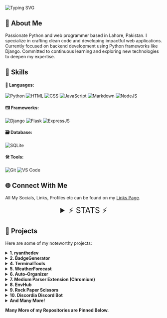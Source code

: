 ![Typing SVG](https://readme-typing-svg.demolab.com?font=Fira+Code&size=30&pause=1000&center=true&vCenter=true&random=false&width=435&lines=Hi+There%2C+I'm+Ryan!)

## 👤 About Me

Passionate Python and web programmer based in Lahore, Pakistan. I specialize in crafting clean code and developing impactful web applications. Currently focused on backend development using Python frameworks like Django. Committed to continuous learning and exploring new technologies to deepen my expertise.

## 💼 Skills

#### 💬 Languages:

![Python](https://img.shields.io/badge/python-3670A0?style=for-the-badge&logo=python&logoColor=ffdd54)
![HTML](https://img.shields.io/badge/html5-%23E34F26.svg?style=for-the-badge&logo=html5&logoColor=white)
![CSS](https://img.shields.io/badge/css3-%231572B6.svg?style=for-the-badge&logo=css3&logoColor=white)
![JavaScript](https://img.shields.io/badge/javascript-%23323330.svg?style=for-the-badge&logo=javascript&logoColor=%23F7DF1E)
![Markdown](https://img.shields.io/badge/markdown-%23000000.svg?style=for-the-badge&logo=markdown&logoColor=white)
![NodeJS](https://img.shields.io/badge/nodejs-6DA55F?style=for-the-badge&logo=node.js&logoColor=white)

#### 🖽 Frameworks:

![Django](https://img.shields.io/badge/django-%23092E20.svg?style=for-the-badge&logo=django&logoColor=white)
![Flask](https://img.shields.io/badge/flask-%23000.svg?style=for-the-badge&logo=flask&logoColor=white)
![ExpressJS](https://img.shields.io/badge/express.js-%23404d59.svg?style=for-the-badge&logo=express&logoColor=%2361DAFB)

#### 🗃️ Database:

![SQLite](https://img.shields.io/badge/sqlite-%2307405e.svg?style=for-the-badge&logo=sqlite&logoColor=white)

#### 🛠️ Tools:

![Git](https://img.shields.io/badge/git-%23F05033.svg?style=for-the-badge&logo=git&logoColor=white)
![VS
Code](https://img.shields.io/badge/Visual%20Studio%20Code-0078d7.svg?style=for-the-badge&logo=visual-studio-code&logoColor=white"e;)

## 🌐 Connect With Me

   All My Socials, Links, Profiles etc can be found on my [Links Page](https://ryanthedev.vercel.app/links).

<details>
   <summary style="text-align: center; font-size: 25px">⚡ STATS ⚡</summary>
   <p align="center">
      <img src="./assets/header.svg">
      <img src="./assets/acti_comm.svg">
      <img src="./assets/repositories.svg">
      <img src="./assets/github-habits.svg">
      <img src="./assets/iso_calender.svg">
      <img src="./assets/achievements.svg">
      <img src="./assets/snek.svg">
   </p>
</details>

## 📂 Projects

Here are some of my noteworthy projects:

<details>
   <summary align="left"><strong>1. ryanthedev</strong></summary>
   <ul>
      <li>Description: My own personal website which consists of My Links, Portfolio, etc</li>
      <li>GitHub Repository: <a href=https://github.com/RyanBaig/ryanthedev>Link</a></li>
      <li>Live Demo: <a href=https://ryanthedev.vercel.app>Link</a></li>
   </ul>
</details>

<details>
   <summary align="left"><strong>2. BadgeGenerator</strong></summary>
   <ul>
      <li>Description: An Easy-to-use generator/customizer for information/custon badges for your <a
            href="badge-generator.ryanbaig.vercel.app/profile_badges">Profile</a>, <a
            href="https://badge-generator.ryanbaig.vercel.app/generate/custom">Custom</a>, or GitHub/any platform
         including <a href="https://crates.io">crates.io</a>, <a href="https://npmjs.com">NPM</a> and <a
            href="https://pypi.org">PyPi</a> and many more coming soon! Badges are generated from <a
            href="https://badgers.space">badgers.space</a> & <a href="https://shields.io">shields.io</a>. Fun Fact: My
         <strong>BIGGEST</strong> web project YET!
      </li>
      <li>GitHub Repository: <a href=https://github.com/RyanBaig/BadgeGenerator>Link</a></li>
      <li>Live Demo: <a href=https://badge-generator.ryanbaig.vercel.app>Link</a></li>
   </ul>
</details>


<details>
   <summary align="left"><strong>4. TerminalTools</strong></summary>
   <ul>
      <li>Description: Terminal Tools is a versatile Python project designed to empower developers and users with a
         collection of command-line utilities. From file management to database handling and web scraping, this toolbox
         simplifies everyday tasks, enhancing productivity and efficiency in the world of backend development. Explore
         the diverse modules within TerminalTools!</li>
      <li>GitHub Repository: <a href=https://github.com/RyanBaig/TerminalTools>Link</a></li>
      <li>Documentation: <a href=https://terminaltools-docs.ryanbaig.vercel.app>Link</a></li>
   </ul>
</details>

<details>
   <summary align="left"><strong>5. WeatherForecast</strong></summary>
   <ul>
      <li>Description: A weather forecast application utilizing the <a href=https://weatherapi.com>WeatherAPI.com's</a>
         API. Provides weather forecasts for capital cities by inputting either a <strong>City</strong> or
         <strong>Country</strong> name.
      </li>
      <li>Repository Link: <a href=https://github.com/RyanBaig/WeatherForecast>Github Repository</a></li>
      <li>Screenshots: <a href=https://github.com/RyanBaig/WeatherForecast/blob/master/screenshots.JPG>Link</a> </li>
   </ul>

</details>
<details>
   <summary align="left"><strong>6. Auto-Organizer<strong></summary>
   <ul>
      <li>Description: Swiftly organizes any directory in mere seconds!</li>
      <li>Repository Link: <a href=https://github.com/RyanBaig/Auto-Organizer>Github Repository</a></li>
      <li>Executable: <a href=https://github.com/RyanBaig/Auto-Organizer/blob/main/dist/EXE/EXE/main.exe>Link</a> </li>
   </ul>

</details>

<details>
   <summary align="left"><strong>7. Medium Parser Extension (Chromium)</strong></summary>
   <ul>
      <li>Description: A Chromium and Manifest V3-based Extension to remove Paywalls when reading <a
            href="https://medium.com">Medium</a> articles.</li>
      <li>GitHub Repository: <a href=https://github.com/RyanBaig/Medium-Parser-Extension>Link</a></li>
   </ul>
</details>

<details>
   <summary align="left"><strong>8. EnvHub</strong></summary>
   <ul>
      <li>Description:
         EnvHub simplifies environment variable management for developers. It provides a user-friendly interface and a
         developer-friendly API, focusing on backend development. By securely storing variables with Appwrite's
         database, EnvHub ensures the protection of sensitive information, including secrets, passwords, and keys.</li>
      <li>Demo: <a href="https://envhub.ryanbaig.vercel.app">Link</a></li>
      <li>GitHub Repository: <a href="https://github.com/RyanBaig/EnvHub">Link</a></li>
   </ul>
</details>

<details>
   <summary align="left"><strong>9. Rock Paper Scissors</strong></summary>
   <ul>
      <li>Description:A simple yet engaging Rock-Paper-Scissors game with an AI opponent.</li>
      <li>Repository Link: <a href=https://github.com/RyanBaig/Rock-Paper-Scissors>Github Repository</a></li>
      <li>Screenshots: <a href="https://github.com/RyanBaig/Rock-Paper-Scissors#screenshots">Link</a></li>
      <li>Executable: <a
            href=https://github.com/RyanBaig/Rock-Paper-Scissors/blob/main/dist/Rock%20Paper%20Scissors.exe>Link</a>
      </li>
   </ul>

</details>

<details>
   <summary align="left"><strong>10. Discordia Discord Bot</strong></summary>
   <ul>
      <li>Description: A simple Discord bot I made for a Discord server named <a
            href=https://rg5373429.wixsite.com/discordia>Discordia.</a></li>
      <li>Replit Link: <a href=https://replit.com/@RyanBaig/Discordia-Bot#index.js>Replit Project</a></li>
      <li>Technologies Used: <a href=https://discord.js.org />Discord.js v12, </a><a
            href=https://discord.js.org />Express.js, </a>and <a href=https://github.com/xixi52/discord-canvas#readme>
            Discord-canvas.</a></li>
   </ul>
</details>

<details>
   <summary align="left"><strong>And Many More!</strong></summary>
   <ul>
      <li>Visit My <a href=https://github.com/RyanBaig?tab=repositories>GitHub Repositories</a> for more!</li>
   </ul>
</details>

Many More of my Repositories are Pinned Below.
